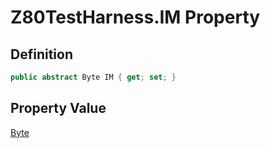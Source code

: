 # Z80TestHarness.IM Property
## Definition

```c#
public abstract Byte IM { get; set; }
```

## Property Value

[Byte](https://learn.microsoft.com/en-gb/dotnet/api/System.Byte)
